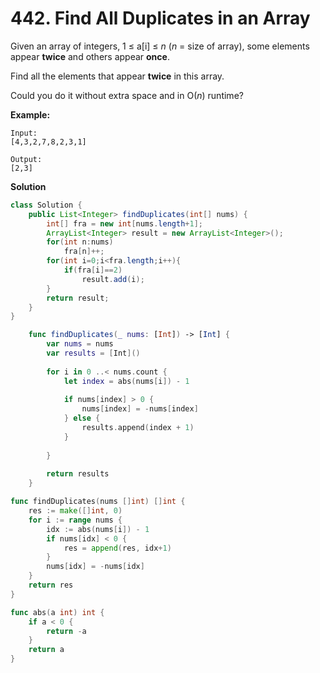 # 442. Find All Duplicates in an Array

Given an array of integers, 1 ≤ a[i] ≤ *n* (*n* = size of array), some elements appear **twice** and others appear **once**.

Find all the elements that appear **twice** in this array.

Could you do it without extra space and in O(*n*) runtime?



**Example:**

```
Input:
[4,3,2,7,8,2,3,1]

Output:
[2,3]
```



**Solution**

```java
class Solution {
    public List<Integer> findDuplicates(int[] nums) {
        int[] fra = new int[nums.length+1];
        ArrayList<Integer> result = new ArrayList<Integer>();
        for(int n:nums)
            fra[n]++;
        for(int i=0;i<fra.length;i++){
            if(fra[i]==2)
                result.add(i);
        }
        return result;
    }
}
```

```swift
    func findDuplicates(_ nums: [Int]) -> [Int] {
        var nums = nums
        var results = [Int]()
        
        for i in 0 ..< nums.count {
            let index = abs(nums[i]) - 1
            
            if nums[index] > 0 {
                nums[index] = -nums[index]
            } else {
                results.append(index + 1)
            }
            
        }
        
        return results
    }
```

```go
func findDuplicates(nums []int) []int {
	res := make([]int, 0)
	for i := range nums {
		idx := abs(nums[i]) - 1
		if nums[idx] < 0 {
			res = append(res, idx+1)
		}
		nums[idx] = -nums[idx]
	}
	return res
}

func abs(a int) int {
	if a < 0 {
		return -a
	}
	return a
}
```

